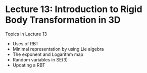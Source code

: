# Lecture 13: Introduction to Rigid Body Transformation in 3D


Topics in Lecture 13

 * Uses of RBT
 * Minimal representation by using Lie algebra
 * The exponent and Logarithm map
 * Random variables in SE(3)
 * Updating a RBT
